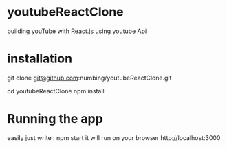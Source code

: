 # youtubeReactClone

building youTube with React.js using youtube Api

# installation 

 git clone git@github.com:numbing/youtubeReactClone.git
 
 cd youtubeReactClone
 npm install 
 
 # Running the app
 easily just write :
 npm start
 it will run on your browser http://localhost:3000
